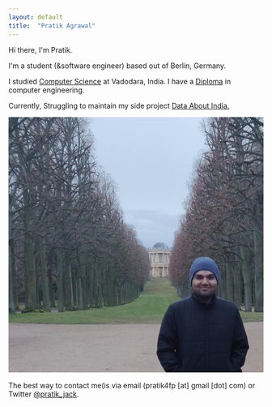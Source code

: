 ```yaml
---
layout: default
title:  "Pratik Agrawal"
---
```



Hi there, I'm Pratik.
  
I'm a student (&software engineer) based out of Berlin, Germany. 

I studied [Computer Science](http://www.msubaroda.ac.in) at Vadodara, India. I have a [Diploma](http://www.nirmauni.ac.in) in computer engineering.

Currently, Struggling to maintain my side project [Data About India.](http://dataaboutindia.wordpress.com/)

![me](images/pa.jfif)



The best way to contact me(is via email (pratik4fp [at] gmail [dot] com) or
Twitter [@pratik_jack](https://twitter.com/pratik_jack). 




